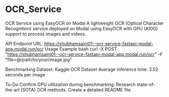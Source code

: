 # OCR_Service
OCR Service using EasyOCR on Modal
A lightweight OCR (Optical Character Recognition) service deployed on Modal using EasyOCR with GPU (A10G) support to process images and videos.

API Endpoint
    URL: https://shubhamsaini01--ocr-service-fastapi-modal-app.modal.run/ocr
Usage Example
bash
    curl -X POST "https://shubhamsaini01--ocr-service-fastapi-modal-app.modal.run/ocr" -F "file=@/path/to/your/image.jpg"
    
Benchmarking
    Dataset: Kaggle OCR Dataset
    Average inference time: 3.52 seconds per image
    
To-Do
    Confirm GPU utilization during benchmarking.
    Research state-of-the-art (SOTA) OCR methods.
    Create a detailed README file.
